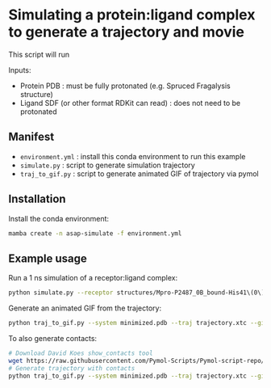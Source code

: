 # Simulating a protein:ligand complex to generate a trajectory and movie

This script will run 

Inputs:  
* Protein PDB : must be fully protonated (e.g. Spruced Fragalysis structure)
* Ligand SDF (or other format RDKit can read) : does not need to be protonated

## Manifest
* `environment.yml` : install this conda environment to run this example
* `simulate.py` : script to generate simulation trajectory
* `traj_to_gif.py` : script to generate animated GIF of trajectory via pymol

## Installation

Install the conda environment:
```bash
mamba create -n asap-simulate -f environment.yml
```

## Example usage

Run a 1 ns simulation of a receptor:ligand complex:
```bash
python simulate.py --receptor structures/Mpro-P2487_0B_bound-His41\(0\)-Cys145\(0\)-His163\(0\)-protein.pdb --ligand structures/Mpro-P2487_0B_bound-His41\(0\)-Cys145\(0\)-His163\(0\)-ligand.sdf --nsteps 250000 --selection "not water" --minimized minimized.pdb --xtctraj trajectory.xtc --final final.pdb
```
Generate an animated GIF from the trajectory:
```bash
python traj_to_gif.py --system minimized.pdb --traj trajectory.xtc --gif trajectory.gif --smooth=5
```
To also generate contacts:
```bash
# Download David Koes show_contacts tool
wget https://raw.githubusercontent.com/Pymol-Scripts/Pymol-script-repo/master/plugins/show_contacts.py
# Generate trajectory with contacts
python traj_to_gif.py --system minimized.pdb --traj trajectory.xtc --gif trajectory.gif --smooth=5 --contacts
```